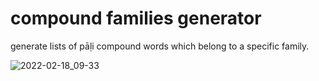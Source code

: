 # compound families generator
generate lists of pāḷi compound words which belong to a specific family. 

![2022-02-18_09-33](https://user-images.githubusercontent.com/64521731/154615370-a1c73c17-7bba-46d9-ace8-8bb49ee5463b.png)
